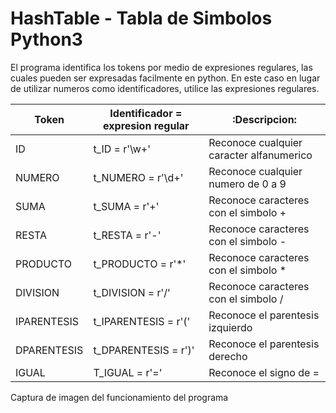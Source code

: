 # HashTable - Tabla de Simbolos Python3

El programa identifica los tokens por medio de expresiones regulares, las cuales pueden ser expresadas facilmente en python.
En este caso en lugar de utilizar numeros como identificadores, utilice las expresiones regulares. 


| Token | Identificador = expresion regular |  :Descripcion: |
| ------------- | ------------- | ------------- |
| ID | t_ID = r'\w+'  | Reconoce cualquier caracter alfanumerico  |
| NUMERO | t_NUMERO = r'\d+'  | Reconoce cualquier numero de 0 a 9 |
| SUMA  | t_SUMA = r'\+'  | Reconoce caracteres con el simbolo + |
| RESTA| t_RESTA =  r'\-'  | Reconoce caracteres con el simbolo -|
| PRODUCTO  | t_PRODUCTO = r'\*'  | Reconoce caracteres con el simbolo * |
| DIVISION  | t_DIVISION = r'/'  | Reconoce caracteres con el simbolo / |
| IPARENTESIS | t_IPARENTESIS = r'\('  | Reconoce el parentesis izquierdo |
| DPARENTESIS | t_DPARENTESIS = r'\)' | Reconoce el parentesis derecho |
| IGUAL  | T_IGUAL = r'='  | Reconoce el signo de = |

Captura de imagen del funcionamiento del programa
